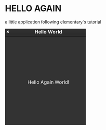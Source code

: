 # HELLO AGAIN

a little application following [elementary's tutorial](https://docs.elementary.io/develop/writing-apps/our-first-app)

![Hello Again Screenshot](data/hello-again.png)